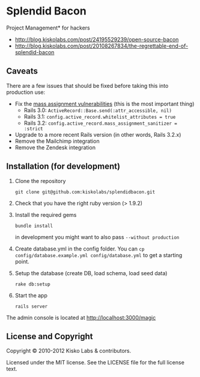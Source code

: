 # Splendid Bacon

Project Management* for hackers

* <http://blog.kiskolabs.com/post/24195529239/open-source-bacon>
* <http://blog.kiskolabs.com/post/20108267834/the-regrettable-end-of-splendid-bacon>

## Caveats

There are a few issues that should be fixed before taking this into production use:

* Fix the [mass assignment vulnerabilities](http://guides.rubyonrails.org/security.html#mass-assignment) (this is the most important thing)
  * Rails 3.0: `ActiveRecord::Base.send(:attr_accessible, nil)`
  * Rails 3.1: `config.active_record.whitelist_attributes = true`
  * Rails 3.2: `config.active_record.mass_assignment_sanitizer = :strict`
* Upgrade to a more recent Rails version (in other words, Rails 3.2.x)
* Remove the Mailchimp integration
* Remove the Zendesk integration

## Installation (for development)

1. Clone the repository

    `git clone git@github.com:kiskolabs/splendidbacon.git`

2. Check that you have the right ruby version (> 1.9.2)

3. Install the required gems

    `bundle install`

    in development you might want to also pass `--without production`

4. Create database.yml in the config folder. You can `cp config/database.example.yml config/database.yml` to get a starting point.

5. Setup the database (create DB, load schema, load seed data)

    `rake db:setup`

6. Start the app

    `rails server`

The admin console is located at <http://localhost:3000/magic>

## License and Copyright

Copyright © 2010-2012 Kisko Labs & contributors.

Licensed under the MIT license. See the LICENSE file for the full license text.